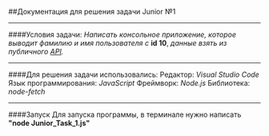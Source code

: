 ##Документация для решения задачи Junior №1
___
####Условия задачи:
_Написать консольное приложение, которое выводит фамилию и имя пользователя с_ __id 10__, _данные взять из публичного [API](https://reqres.in)._
___
####Для решения задачи использовались:
Редактор: _Visual Studio Code_
Язык программирования: _JavaScript_
Фреймворк: _Node.js_
Библиотека: _node-fetch_
___
####Запуск
Для запуска программы, в терминале нужно написать __"node Junior_Task_1.js"__